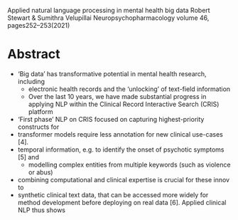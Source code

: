Applied natural language processing in mental health big data
Robert Stewart & Sumithra Velupillai
Neuropsychopharmacology volume 46, pages252–253(2021)

# Abstract

* ‘Big data’ has transformative potential in mental health research, including
  * electronic health records and the ‘unlocking’ of text-field information
  * Over the last 10 years, we have made substantial progress in
    applying NLP within the Clinical Record Interactive Search (CRIS) platform
* ‘First phase’ NLP on CRIS focused on capturing highest-priority constructs for
* transformer models require less annotation for new clinical use-cases [4].
* temporal information, e.g. to identify the onset of psychotic symptoms [5] and
  * modelling complex entities from multiple keywords (such as violence or abus)
* combining computational and clinical expertise is crucial for these innov to
* synthetic clinical text data, that can be accessed more widely for method
  development before deploying on real data [6]. Applied clinical NLP thus shows

